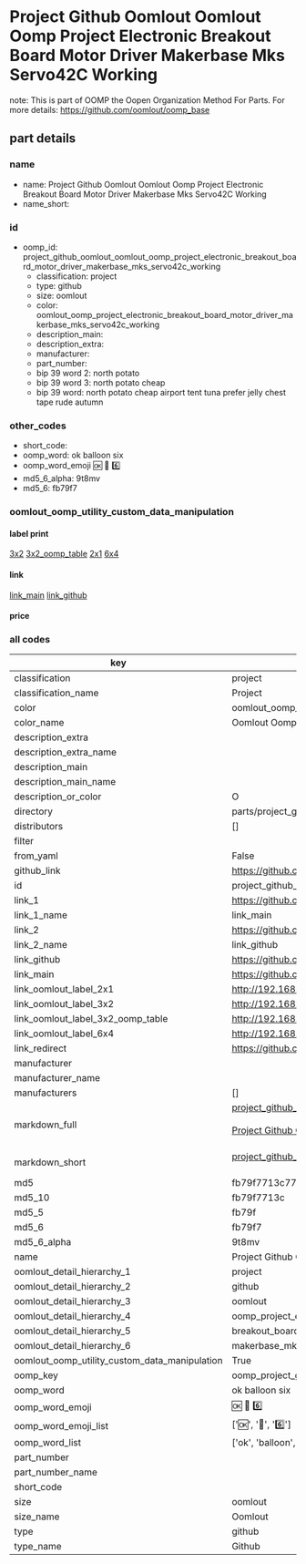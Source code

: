 # Project Github Oomlout Oomlout Oomp Project Electronic Breakout Board Motor Driver Makerbase Mks Servo42C Working  

note: This is part of OOMP the Oopen Organization Method For Parts. For more details: https://github.com/oomlout/oomp_base

##  part details
  







### name
* name: Project Github Oomlout Oomlout Oomp Project Electronic Breakout Board Motor Driver Makerbase Mks Servo42C Working
* name_short: 
### id
* oomp_id: project_github_oomlout_oomlout_oomp_project_electronic_breakout_board_motor_driver_makerbase_mks_servo42c_working
  * classification: project
  * type: github
  * size: oomlout
  * color: oomlout_oomp_project_electronic_breakout_board_motor_driver_makerbase_mks_servo42c_working
  * description_main: 
  * description_extra: 
  * manufacturer: 
  * part_number: 
  * bip 39 word 2: north potato
  * bip 39 word 3: north potato cheap
  * bip 39 word: north potato cheap airport tent tuna prefer jelly chest tape rude autumn

### other_codes
* short_code: 
* oomp_word: ok balloon six
* oomp_word_emoji :ok: :balloon: :six:
* md5_6_alpha: 9t8mv
* md5_6: fb79f7






### oomlout_oomp_utility_custom_data_manipulation
#### label print
[3x2](http://192.168.1.245:1112/?label=oomp%209t8mv)
[3x2_oomp_table](http://192.168.1.108:1112/?label=oomp%209t8mv)
[2x1](http://192.168.1.242:1112/?label=oomp%209t8mv)
[6x4](http://192.168.1.55:1112/?label=oomp%209t8mv)    

#### link

[link_main](https://github.com/oomlout/oomlout_oomp_version_1_messy/tree/main/parts/project_github_oomlout_oomlout_oomp_project_electronic_breakout_board_motor_driver_makerbase_mks_servo42c_working) [link_github](https://github.com/oomlout/oomlout_oomp_version_1_messy/tree/main/parts/project_github_oomlout_oomlout_oomp_project_electronic_breakout_board_motor_driver_makerbase_mks_servo42c_working)                             

#### price







### all codes 
| key | value |  
| --- | --- |  
| classification | project |  
| classification_name | Project |  
| color | oomlout_oomp_project_electronic_breakout_board_motor_driver_makerbase_mks_servo42c_working |  
| color_name | Oomlout Oomp Project Electronic Breakout Board Motor Driver Makerbase Mks Servo42C Working |  
| description_extra |  |  
| description_extra_name |  |  
| description_main |  |  
| description_main_name |  |  
| description_or_color | O  |  
| directory | parts/project_github_oomlout_oomlout_oomp_project_electronic_breakout_board_motor_driver_makerbase_mks_servo42c_working |  
| distributors | [] |  
| filter |  |  
| from_yaml | False |  
| github_link | https://github.com/oomlout/oomlout_oomp_part_src/tree/main/parts/project_github_oomlout_oomlout_oomp_project_electronic_breakout_board_motor_driver_makerbase_mks_servo42c_working |  
| id | project_github_oomlout_oomlout_oomp_project_electronic_breakout_board_motor_driver_makerbase_mks_servo42c_working |  
| link_1 | https://github.com/oomlout/oomlout_oomp_version_1_messy/tree/main/parts/project_github_oomlout_oomlout_oomp_project_electronic_breakout_board_motor_driver_makerbase_mks_servo42c_working |  
| link_1_name | link_main |  
| link_2 | https://github.com/oomlout/oomlout_oomp_version_1_messy/tree/main/parts/project_github_oomlout_oomlout_oomp_project_electronic_breakout_board_motor_driver_makerbase_mks_servo42c_working |  
| link_2_name | link_github |  
| link_github | https://github.com/oomlout/oomlout_oomp_version_1_messy/tree/main/parts/project_github_oomlout_oomlout_oomp_project_electronic_breakout_board_motor_driver_makerbase_mks_servo42c_working |  
| link_main | https://github.com/oomlout/oomlout_oomp_version_1_messy/tree/main/parts/project_github_oomlout_oomlout_oomp_project_electronic_breakout_board_motor_driver_makerbase_mks_servo42c_working |  
| link_oomlout_label_2x1 | http://192.168.1.242:1112/?label=oomp%209t8mv |  
| link_oomlout_label_3x2 | http://192.168.1.245:1112/?label=oomp%209t8mv |  
| link_oomlout_label_3x2_oomp_table | http://192.168.1.108:1112/?label=oomp%209t8mv |  
| link_oomlout_label_6x4 | http://192.168.1.55:1112/?label=oomp%209t8mv |  
| link_redirect | https://github.com/oomlout/oomlout_oomp_version_1_messy/tree/main/parts/project_github_oomlout_oomlout_oomp_project_electronic_breakout_board_motor_driver_makerbase_mks_servo42c_working |  
| manufacturer |  |  
| manufacturer_name |  |  
| manufacturers | [] |  
| markdown_full | [project_github_oomlout_oomlout_oomp_project_electronic_breakout_board_motor_driver_makerbase_mks_servo42c_working](none)<br>[](none)<br>[Project Github Oomlout Oomlout Oomp Project Electronic Breakout Board Motor Driver Makerbase Mks Servo42C Working](none)<br><br> |  
| markdown_short | [project_github_oomlout_oomlout_oomp_project_electronic_breakout_board_motor_driver_makerbase_mks_servo42c_working](none)<br><br> |  
| md5 | fb79f7713c77d53ba9efa0584dea34b2 |  
| md5_10 | fb79f7713c |  
| md5_5 | fb79f |  
| md5_6 | fb79f7 |  
| md5_6_alpha | 9t8mv |  
| name | Project Github Oomlout Oomlout Oomp Project Electronic Breakout Board Motor Driver Makerbase Mks Servo42C Working |  
| oomlout_detail_hierarchy_1 | project |  
| oomlout_detail_hierarchy_2 | github |  
| oomlout_detail_hierarchy_3 | oomlout |  
| oomlout_detail_hierarchy_4 | oomp_project_electronic |  
| oomlout_detail_hierarchy_5 | breakout_board_motor_driver |  
| oomlout_detail_hierarchy_6 | makerbase_mks_servo42c_working |  
| oomlout_oomp_utility_custom_data_manipulation | True |  
| oomp_key | oomp_project_github_oomlout_oomlout_oomp_project_electronic_breakout_board_motor_driver_makerbase_mks_servo42c_working |  
| oomp_word | ok balloon six |  
| oomp_word_emoji | :ok: :balloon: :six: |  
| oomp_word_emoji_list | [':ok:', ':balloon:', ':six:'] |  
| oomp_word_list | ['ok', 'balloon', 'six'] |  
| part_number |  |  
| part_number_name |  |  
| short_code |  |  
| size | oomlout |  
| size_name | Oomlout |  
| type | github |  
| type_name | Github |  
